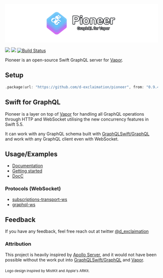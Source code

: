 <p align="center">
    <img src="./banner.png"/>
</p>

[![](https://img.shields.io/endpoint?url=https%3A%2F%2Fswiftpackageindex.com%2Fapi%2Fpackages%2Fd-exclaimation%2Fpioneer%2Fbadge%3Ftype%3Dswift-versions&style=flat-square)](https://swiftpackageindex.com/d-exclaimation/pioneer)
[![](https://img.shields.io/endpoint?url=https%3A%2F%2Fswiftpackageindex.com%2Fapi%2Fpackages%2Fd-exclaimation%2Fpioneer%2Fbadge%3Ftype%3Dplatforms&style=flat-square)](https://swiftpackageindex.com/d-exclaimation/pioneer)
[![Build Status](https://img.shields.io/endpoint.svg?url=https%3A%2F%2Factions-badge.atrox.dev%2Fd-exclaimation%2Fpioneer%2Fbadge%3Fref%3Dmain&style=flat-square)](https://actions-badge.atrox.dev/d-exclaimation/pioneer/goto?ref=main)

Pioneer is an open-source Swift GraphQL server for [Vapor](https://github.com/vapor/vapor).

## Setup

```swift
.package(url: "https://github.com/d-exclaimation/pioneer", from: "0.9.4")
```

## Swift for GraphQL

Pioneer is a layer on top of [Vapor](https://github.com/vapor/vapor) for handling all GraphQL operations through HTTP and WebSocket utilising the new concurrency features in Swift 5.5.

It can work with any GraphQL schema built with [GraphQLSwift/GraphQL](https://github.com/GraphQLSwift/GraphQL) and work with any GraphQL client even with WebSocket.

## Usage/Examples

- [Documentation](https://pioneer-graphql.netlify.app)
- [Getting started](https://pioneer-graphql.netlify.app/guides/getting-started/setup/)
- [DocC](https://swiftpackageindex.com/d-exclaimation/pioneer/main/documentation/pioneer)

### Protocols (WebSocket)

- [subscriptions-transport-ws](https://github.com/apollographql/subscriptions-transport-ws/blob/master/PROTOCOL.md)
- [graphql-ws](https://github.com/enisdenjo/graphql-ws/blob/master/PROTOCOL.md)

## Feedback

If you have any feedback, feel free reach out at twitter [@d_exclaimation](https://www.twitter.com/d_exclaimation)

### Attribution

This project is heavily inspired by [Apollo Server](https://github.com/apollographql/apollo-server), and it would not have been possible without the work put into [GraphQLSwift/GraphQL](https://github.com/GraphQLSwift/GraphQL) and [Vapor](https://github.com/vapor/vapor).

<sub>Logo design inspired by <a src="https://github.com/brightdigit/MistKit">MistKit</a> and <a src="https://developer.apple.com/documentation/arkit">Apple's ARKit</a>. </sub>
